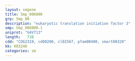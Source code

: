```yaml
---
layout: smgene
title: Smp_006000
grp: Smp_00
description: "eukaryotic translation initiation factor 3"
smp: Smp_006000.1
uniprot: "G4V713"
length:   738
cdd: "COG2319, cd00200, cl02567, pfam00400, smart00320"
kk: K03246
categories: sm
---
```

